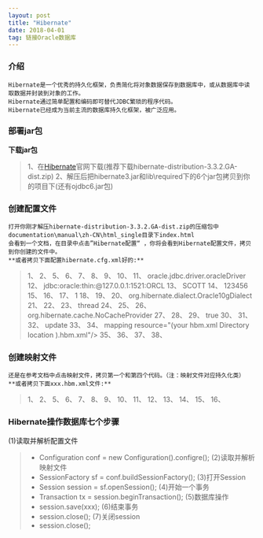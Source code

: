 ```yaml
---
layout: post
title: "Hibernate"
date: 2018-04-01
tag: 链接Oracle数据库
---
```

### 介绍
	
	Hibernate是一个优秀的持久化框架，负责简化将对象数据保存到数据库中，或从数据库中读取数据并封装到对象的工作。
	Hibernate通过简单配置和编码即可替代JDBC繁琐的程序代码。
	Hibernate已经成为当前主流的数据库持久化框架，被广泛应用。

### 部署jar包
	
**下载jar包**

> 1、在[Hibernate](http://www.hibernate.org)官网下载(推荐下载hibernate-distribution-3.3.2.GA-dist.zip)
> 2、解压后把hibernate3.jar和lib\required下的6个jar包拷贝到你的项目下(还有ojdbc6.jar包)

### 创建配置文件

	打开你刚才解压hibernate-distribution-3.3.2.GA-dist.zip的压缩包中documentation\manual\zh-CN\html_single目录下index.html
	会看到一个文档，在目录中点击”Hibernate配置“ ，你将会看到Hibernate配置文件，拷贝到你创建的文件中。
	**或者拷贝下面配置hibernate.cfg.xml好的:**
	
> 1、<?xml version='1.0' encoding='utf-8'?>
> 2、<!DOCTYPE hibernate-configuration PUBLIC
> 3、	"-//Hibernate/Hibernate Configuration DTD 3.0//EN"
> 4、	"http://hibernate.sourceforge.net/hibernate-configuration-3.0.dtd">
> 5、
> 6、<hibernate-configuration>
> 7、
> 8、	<session-factory>
> 9、
> 10、		<!-- Database connection settings -->
> 11、		<property name="connection.driver_class">oracle.jdbc.driver.oracleDriver</property>
> 12、		<property name="connection.url">jdbc:oracle:thin:@127.0.0.1:1521:ORCL</property>
> 13、		<property name="connection.username">SCOTT</property>
> 14、		<property name="connection.password">123456</property>
> 15、
> 16、		<!-- JDBC connection pool (use the built-in) -->
> 17、		<property name="connection.pool_size">1</property>
> 18、
> 19、		<!-- SQL dialect -->
> 20、		<property name="dialect">org.hibernate.dialect.Oracle10gDialect</property>
> 21、
> 22、		<!-- Enable Hibernate's automatic session context management -->
> 23、		<property name="current_session_context_class">thread</property>
> 24、
> 25、		<!-- Disable the second-level cache  -->
> 26、		<property name="cache.provider_class">org.hibernate.cache.NoCacheProvider</property>
> 27、
> 28、		<!-- Echo all executed SQL to stdout -->
> 29、		<property name="show_sql">true</property>
> 30、
> 31、		<!-- Drop and re-create the database schema on startup -->
> 32、		<property name="hbm2ddl.auto">update</property>
> 33、
> 34、		mapping resource="(your hbm.xml Directory location ).hbm.xml"/>
> 35、
> 36、	</session-factory>
> 37、
> 38、</hibernate-configuration>

### 创建映射文件

	还是在参考文档中点击映射文件，拷贝第一个和第四个代码。（注：映射文件对应持久化类）
	**或者拷贝下面xxx.hbm.xml文件:**
	
> 1、<?xml version="1.0"?>
> 2、<!DOCTYPE hibernate-mapping PUBLIC
> 3、        "-//Hibernate/Hibernate Mapping DTD 3.0//EN"
> 4、        "http://hibernate.sourceforge.net/hibernate-mapping-3.0.dtd">
> 5、
> 6、<hibernate-mapping package="org.hibernate.tutorial.domain">
> 7、
> 8、    <class name="Event" table="EVENTS">
> 9、        <id name="id" column="EVENT_ID">
> 10、            <generator class="native"/>
> 11、        </id>
> 12、        <property name="date" type="timestamp" column="EVENT_DATE"/>
> 13、        <property name="title"/>
> 14、   </class>
> 15、
> 16、</hibernate-mapping>

### Hibernate操作数据库七个步骤
	
(1)读取并解析配置文件
>* Configuration conf = new Configuration().configre();
(2)读取并解析映射文件
>* SessionFactory sf = conf.buildSessionFactory();
(3)打开Session
>* Session session = sf.openSession();
(4)开始一个事务
>* Transaction tx = session.beginTransaction();
(5)数据库操作
>* session.save(xxx);
(6)结束事务
>* session.close();
(7)关闭session
>* session.close();


	

	
	
	
	